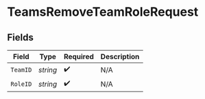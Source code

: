 # TeamsRemoveTeamRoleRequest


## Fields

| Field              | Type               | Required           | Description        |
| ------------------ | ------------------ | ------------------ | ------------------ |
| `TeamID`           | *string*           | :heavy_check_mark: | N/A                |
| `RoleID`           | *string*           | :heavy_check_mark: | N/A                |